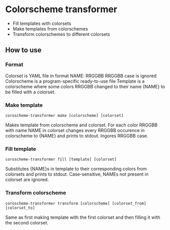 # Colorscheme transformer
- Fill templates with colorsets
- Make templates from colorschemes
- Transform colorschemes to different colorsets

## How to use
### Format
Colorset is YAML file in format
NAME: RRGGBB
RRGGBB case is ignored
Colorscheme is a program-specific ready-to-use file
Template is a colorscheme where some colors RRGGBB changed to their name {NAME} to be filled with a colorset.
### Make template
```console
coroscheme-transformer make [colorscheme] [colorset]
```
Makes template from colorscheme and colorset.
For each color RRGGBB with name NAME in colorset changes every RRGGBB occurence in colorscheme to {NAME} and prints to stdout. Ingores RRGGBB case.
### Fill template
```console
coroscheme-transformer fill [template] [colorset]
```
Substitutes {NAME}s in template to their corresponding colors from colorsets and prints to stdout. Case-sensitive, NAMEs not present in colorset are ignored.
### Transform colorscheme

```console
coroscheme-transformer transform [colorscheme] [colorset_from] [colorset_to]
```
Same as first making template with the first colorset and then filling it with the second colorset.
